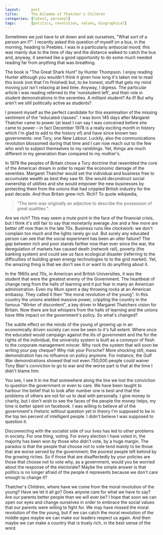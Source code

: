 ```yaml
---
layout:     post
title:      The Dilemma of Thatcher's Children
categories: [latest, personal]
tags:       [politics, revolution, values, biographical]
---
```


Sometimes we just have to sit down and ask ourselves, "What sort of a person am I?". I recently asked this question of myself on a bus, in the morning, heading to Peebles. I was in a particularly antisocial mood; this was mainly due to the time of day and the distance walked to catch the bus and, anyway, it seemed like a good opportunity to do some much needed reading far from anything that was breathing.

The book is "The Great Shark Hunt" by Hunter Thompson. I enjoy reading Hunter although you wouldn't think it given how long it's taken me to read this book (not that I'm finished) but, to be honest, stuff that gets my mind moving just isn't relaxing at bed time. Anyway, I digress. The particular article I was reading referred to the 'nonstudent left', and their role in student demonstrations in the seventies. A militant student? As if! But why aren't we still politically active as students?

I present myself as the perfect candidate for this examination of the missing sentiment of the "educated classes". I was born 145 days after Margaret Thatcher came to power (at least I can say I was conceived before she came to power – in fact December 1978 is a really exciting month in history which I'm glad to add to the history of) and have since known two governments: one Tory, one New Labour. Luckily, also the communications revolution blossomed during that time and I can now reach out to the few who wish to subject themselves to my ramblings. Yet, things are much different in my generation than compared to my mother's.

In 1979 the peoples of Britain chose a Tory doctrine that resembled the core of the American dream in order to repair the economic damage of the seventies. Margaret Thatcher would set the individual and business free to accumulate wealth as best they saw fit. She would deconstruct social ownership of utilities and she would empower the new businesses by protecting them from the unions that had crippled British industry for the past decade. And thus Britain grew rich. Rich? To quote wikipedia,

> "The term was originally an adjective to describe the possession of great qualities.".

Are we rich? This may seem a mute point in the face of the financial crisis, but I think it's still fair to say that monetarily average Joe and a few more are better off now than in the late 70s. Business runs like clockwork: we don't complain too much and the lights rarely go out. But surely any educated person can see that the social experiment has been an utter failure? The gap between rich and poor stands farther now than ever since the war, the deregulation of markets has caused death (network rail), poverty (the banking system) and could see us face ecological disaster (referring to the difficulties of building green energy technologies to to the grid market). Yet, the amazing thing is that we don't see it or want to do anything about it.

In the 1960s and 70s, in American and British Universities, it was the student that were the greatest enemy of the Government. The heartbeat of change rang from the halls of learning and it put fear in many an American administration. Even my Mum spent a day throwing rocks at an American embassy. They called it then "the moral revolution of the young". In this country the unions wielded massive power, crippling the country in the famous "Winter of discontent", a key driver in Margaret Thatchers vision for Britain. Now there are but whispers from the halls of learning and the unions have little impact on the government's policy. So what's changed?

The subtle effect on the minds of the young of growing up in an economically driven society can now be seen to it's full extent. Where once the educated would campaign against the ills of government and the for the rights of the individual, the university system is built as a conveyor of flesh to the corporate management mincer. Why rock the system that will soon be writing your pay cheque? Why risk your Porsche? More shocking still, mass demonstration has no influence on policy anymore. For instance, the Gulf War demonstrations showed that not even 750,000 people could waiver Tony Blair's conviction to go to war and the worse part is that at the time I didn't blame him.

You see, I see it in me that somewhere along the line we lost the conviction to question the government or even to care. We have been taught to harbour the belief that to look after number one is best and that the problems of others are not for us to deal with personally. I give money to charity, but I don't wish to see the faces of the people the money helps, my time is better spent on facebook. I was willing to believe all of the government's rhetoric without question yet in theory I'm supposed to be in the top ten percent of intelligent people. I didn't believe I was supposed to question it.

Disconnecting with the socialist side of our lives has led to other problems in society. For one thing, voting. For every election I have voted in, the majority has been won by those who didn't vote, by a huge margin. The paradox is that the people that choose not to vote tend mainly to be those that are worse served by the government; the poorest people left behind by the growing riches. So if those that are disaffectedly by your policies are those that choose not to vote why, as a government, would you be worried about the response of the electorate? Maybe the simple answer is that politics is no longer afraid of the people it represents because we don't care enough to change it?

Thatcher's Children, where have we come from the moral revolution of the young? Have we let it all go? Does anyone care for what we have to say? Are our parents better people than we will ever be? I hope that soon we can open our eyes and change ourselves in order to embrace the social values that our parents were willing to fight for. We may have missed the moral revolution of the the young, but if we can catch the moral revolution of the middle ages maybe we can make our leaders respect us again. And then maybe we can make a country that is truely rich, in the best sense of the word.

